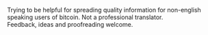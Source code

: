 Trying to be helpful for spreading quality information for non-english speaking users of bitcoin. Not a professional translator.  
Feedback, ideas and proofreading welcome. 
